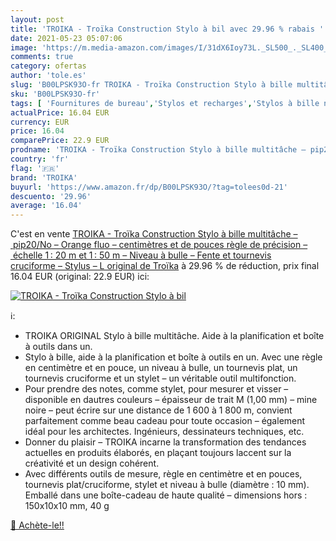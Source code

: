 ```yaml
---
layout: post
title: 'TROIKA - Troïka Construction Stylo à bil avec 29.96 % rabais '
date: 2021-05-23 05:07:06
image: 'https://m.media-amazon.com/images/I/31dX6Ioy73L._SL500_._SL400_.jpg'
comments: true
category: ofertas
author: 'tole.es'
slug: 'B00LPSK93O-fr TROIKA - Troïka Construction Stylo à bille multitâche –...'
sku: 'B00LPSK93O-fr'
tags: [ 'Fournitures de bureau','Stylos et recharges','Stylos à bille non rétractable','troika','Écriture', ]
actualPrice: 16.04 EUR
currency: EUR
price: 16.04
comparePrice: 22.9 EUR
prodname: 'TROIKA - Troïka Construction Stylo à bille multitâche – pip20/No – Orange fluo – centimètres et de pouces règle de précision – échelle 1 : 20 m et 1 : 50 m – Niveau à bulle – Fente et tournevis cruciforme – Stylus – L original de Troïka'
country: 'fr'
flag: '🇫🇷'
brand: 'TROIKA'
buyurl: 'https://www.amazon.fr/dp/B00LPSK93O/?tag=tolees0d-21'
descuento: '29.96'
average: '16.04'
---
```


C'est en vente [TROIKA - Troïka Construction Stylo à bille multitâche – pip20/No – Orange fluo – centimètres et de pouces règle de précision – échelle 1 : 20 m et 1 : 50 m – Niveau à bulle – Fente et tournevis cruciforme – Stylus – L original de Troïka](https://www.amazon.fr/dp/B00LPSK93O/?tag=tolees0d-21)  à  29.96 % de réduction, prix final  16.04 EUR (original: 22.9 EUR) ici:

[![TROIKA - Troïka Construction Stylo à bil](https://m.media-amazon.com/images/I/31dX6Ioy73L._SL500_._SL400_.jpg)](https://www.amazon.fr/dp/B00LPSK93O/?tag=tolees0d-21)

ℹ️:

- TROIKA ORIGINAL Stylo à bille multitâche. Aide à la planification et boîte à outils dans un.
- Stylo à bille, aide à la planification et boîte à outils en un. Avec une règle en centimètre et en pouce, un niveau à bulle, un tournevis plat, un tournevis cruciforme et un stylet – un véritable outil multifonction.
- Pour prendre des notes, comme stylet, pour mesurer et visser – disponible en dautres couleurs – épaisseur de trait M (1,00 mm) – mine noire – peut écrire sur une distance de 1 600 à 1 800 m, convient parfaitement comme beau cadeau pour toute occasion – également idéal pour les architectes. Ingénieurs, dessinateurs techniques, etc.
- Donner du plaisir – TROIKA incarne la transformation des tendances actuelles en produits élaborés, en plaçant toujours laccent sur la créativité et un design cohérent.
- Avec différents outils de mesure, règle en centimètre et en pouces, tournevis plat/cruciforme, stylet et niveau à bulle (diamètre : 10 mm). Emballé dans une boîte-cadeau de haute qualité – dimensions hors : 150x10x10 mm, 40 g

[🛒 Achète-le!!](https://www.amazon.fr/dp/B00LPSK93O/?tag=tolees0d-21)

